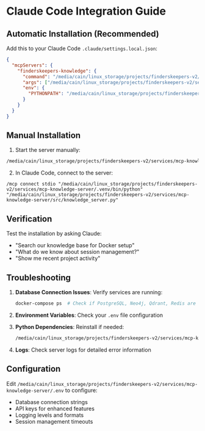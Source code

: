 # Claude Code Integration Guide

## Automatic Installation (Recommended)

Add this to your Claude Code `.claude/settings.local.json`:

```json
{
  "mcpServers": {
    "finderskeepers-knowledge": {
      "command": "/media/cain/linux_storage/projects/finderskeepers-v2/services/mcp-knowledge-server/.venv/bin/python",
      "args": ["/media/cain/linux_storage/projects/finderskeepers-v2/services/mcp-knowledge-server/src/knowledge_server.py"],
      "env": {
        "PYTHONPATH": "/media/cain/linux_storage/projects/finderskeepers-v2/services/mcp-knowledge-server/src"
      }
    }
  }
}
```

## Manual Installation

1. Start the server manually:
```bash
/media/cain/linux_storage/projects/finderskeepers-v2/services/mcp-knowledge-server/start-server.sh
```

2. In Claude Code, connect to the server:
```
/mcp connect stdio "/media/cain/linux_storage/projects/finderskeepers-v2/services/mcp-knowledge-server/.venv/bin/python" "/media/cain/linux_storage/projects/finderskeepers-v2/services/mcp-knowledge-server/src/knowledge_server.py"
```

## Verification

Test the installation by asking Claude:
- "Search our knowledge base for Docker setup"
- "What do we know about session management?"
- "Show me recent project activity"

## Troubleshooting

1. **Database Connection Issues**: Verify services are running:
   ```bash
   docker-compose ps  # Check if PostgreSQL, Neo4j, Qdrant, Redis are running
   ```

2. **Environment Variables**: Check your `.env` file configuration

3. **Python Dependencies**: Reinstall if needed:
   ```bash
   /media/cain/linux_storage/projects/finderskeepers-v2/services/mcp-knowledge-server/.venv/bin/pip install -e /media/cain/linux_storage/projects/finderskeepers-v2/services/mcp-knowledge-server
   ```

4. **Logs**: Check server logs for detailed error information

## Configuration

Edit `/media/cain/linux_storage/projects/finderskeepers-v2/services/mcp-knowledge-server/.env` to configure:
- Database connection strings
- API keys for enhanced features  
- Logging levels and formats
- Session management timeouts
